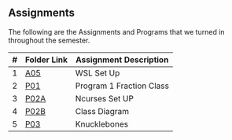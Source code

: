## Assignments

The following are the Assignments and Programs that we turned in throughout the semester.

|  #  | Folder Link   | Assignment Description  |
| :-: | -----------   | ----------------------- |
|  1  | [A05](A05/)   | WSL Set Up              |
|  2  | [P01](P01/)   | Program 1 Fraction Class|
|  3  | [P02A](P02A/) | Ncurses Set UP          |
|  4  | [P02B](P02B/) | Class Diagram           |
|  5  | [P03](P03/)   | Knucklebones            |
